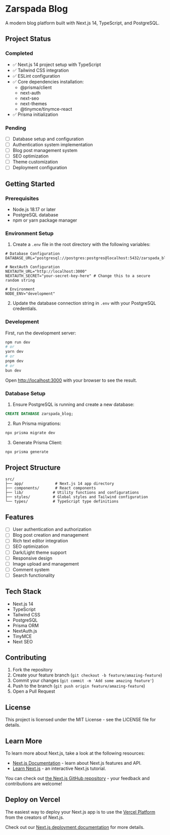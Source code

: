# Zarspada Blog

A modern blog platform built with Next.js 14, TypeScript, and PostgreSQL.

## Project Status

### Completed
- ✅ Next.js 14 project setup with TypeScript
- ✅ Tailwind CSS integration
- ✅ ESLint configuration
- ✅ Core dependencies installation:
  - @prisma/client
  - next-auth
  - next-seo
  - next-themes
  - @tinymce/tinymce-react
- ✅ Prisma initialization

### Pending
- [ ] Database setup and configuration
- [ ] Authentication system implementation
- [ ] Blog post management system
- [ ] SEO optimization
- [ ] Theme customization
- [ ] Deployment configuration

## Getting Started

### Prerequisites
- Node.js 18.17 or later
- PostgreSQL database
- npm or yarn package manager

### Environment Setup

1. Create a `.env` file in the root directory with the following variables:
```env
# Database Configuration
DATABASE_URL="postgresql://postgres:postgres@localhost:5432/zarspada_blog"

# NextAuth Configuration
NEXTAUTH_URL="http://localhost:3000"
NEXTAUTH_SECRET="your-secret-key-here" # Change this to a secure random string

# Environment
NODE_ENV="development"
```

2. Update the database connection string in `.env` with your PostgreSQL credentials.

### Development

First, run the development server:

```bash
npm run dev
# or
yarn dev
# or
pnpm dev
# or
bun dev
```

Open [http://localhost:3000](http://localhost:3000) with your browser to see the result.

### Database Setup

1. Ensure PostgreSQL is running and create a new database:
```sql
CREATE DATABASE zarspada_blog;
```

2. Run Prisma migrations:
```bash
npx prisma migrate dev
```

3. Generate Prisma Client:
```bash
npx prisma generate
```

## Project Structure

```
src/
├── app/              # Next.js 14 app directory
├── components/       # React components
├── lib/             # Utility functions and configurations
├── styles/          # Global styles and Tailwind configuration
└── types/           # TypeScript type definitions
```

## Features

- [ ] User authentication and authorization
- [ ] Blog post creation and management
- [ ] Rich text editor integration
- [ ] SEO optimization
- [ ] Dark/Light theme support
- [ ] Responsive design
- [ ] Image upload and management
- [ ] Comment system
- [ ] Search functionality

## Tech Stack

- Next.js 14
- TypeScript
- Tailwind CSS
- PostgreSQL
- Prisma ORM
- NextAuth.js
- TinyMCE
- Next SEO

## Contributing

1. Fork the repository
2. Create your feature branch (`git checkout -b feature/amazing-feature`)
3. Commit your changes (`git commit -m 'Add some amazing feature'`)
4. Push to the branch (`git push origin feature/amazing-feature`)
5. Open a Pull Request

## License

This project is licensed under the MIT License - see the LICENSE file for details.

## Learn More

To learn more about Next.js, take a look at the following resources:

- [Next.js Documentation](https://nextjs.org/docs) - learn about Next.js features and API.
- [Learn Next.js](https://nextjs.org/learn) - an interactive Next.js tutorial.

You can check out [the Next.js GitHub repository](https://github.com/vercel/next.js) - your feedback and contributions are welcome!

## Deploy on Vercel

The easiest way to deploy your Next.js app is to use the [Vercel Platform](https://vercel.com/new?utm_medium=default-template&filter=next.js&utm_source=create-next-app&utm_campaign=create-next-app-readme) from the creators of Next.js.

Check out our [Next.js deployment documentation](https://nextjs.org/docs/app/building-your-application/deploying) for more details.
